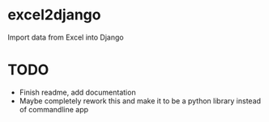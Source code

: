 # excel2django
Import data from Excel into Django

# TODO
- Finish readme, add documentation
- Maybe completely rework this and make it to be a python library instead of commandline app

